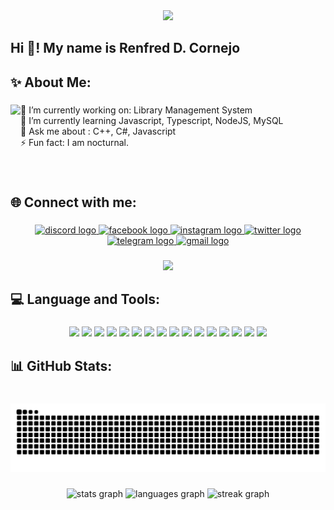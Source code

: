 <div align="center">
  <img height="" src="https://i.pinimg.com/originals/74/5c/c9/745cc90fcc688569610f84bc5d2b2fd6.gif"  />
</div>

###

<h2 align="left">Hi 👋! My name is Renfred D. Cornejo</h2>

###

<h2 align="left">✨ About Me:</h2>

###

<img align="left" height="100" src="https://media4.giphy.com/media/v1.Y2lkPTc5MGI3NjExMjFldjJna25lZWx3aHdkYXZlaW5wcXI2a3JhOWJkMHZsZGJwenR3NyZlcD12MV9pbnRlcm5hbF9naWZfYnlfaWQmY3Q9Zw/nqTPvz4t4SKD2NfYnI/giphy.gif"  />

###

<p align="left">🔭 I’m currently working on: Library Management System<br>🌱 I’m currently learning Javascript, Typescript, NodeJS, MySQL<br>💬 Ask me about : C++, C#, Javascript<br>⚡ Fun fact: I am nocturnal.</p>

###

<br clear="both">

<h2 align="left">🌐 Connect with me:</h2>

###

<div align="center">
  <a href="https://discordapp.com/users/583235502157725706" target="_blank">
    <img src="https://img.shields.io/static/v1?message=Discord&logo=discord&label=&color=7289DA&logoColor=white&labelColor=&style=for-the-badge" height="35" alt="discord logo"  />
  </a>
  <a href="https://www.facebook.com/ren.freddy" target="_blank">
    <img src="https://img.shields.io/static/v1?message=Facebook&logo=facebook&label=&color=1877F2&logoColor=white&labelColor=&style=for-the-badge" height="35" alt="facebook logo"  />
  </a>
  <a href="https://www.instagram.com/ren_freddy/" target="_blank">
    <img src="https://img.shields.io/static/v1?message=Instagram&logo=instagram&label=&color=E4405F&logoColor=white&labelColor=&style=for-the-badge" height="35" alt="instagram logo"  />
  </a>
  <a href="https://x.com/pintsuwu" target="_blank">
    <img src="https://img.shields.io/static/v1?message=Twitter&logo=twitter&label=&color=1DA1F2&logoColor=white&labelColor=&style=for-the-badge" height="35" alt="twitter logo"  />
  </a>
  <a href="t.me/rainf123" target="_blank">
    <img src="https://img.shields.io/static/v1?message=Telegram&logo=telegram&label=&color=2CA5E0&logoColor=white&labelColor=&style=for-the-badge" height="35" alt="telegram logo"  />
  </a>
  <a href="mailto:cornejorenfred@gmail.com" target="_blank">
    <img src="https://img.shields.io/static/v1?message=Gmail&logo=gmail&label=&color=D14836&logoColor=white&labelColor=&style=for-the-badge" height="35" alt="gmail logo"  />
  </a>
</div>

###

<div align="center">
  <img height="" src="https://steamuserimages-a.akamaihd.net/ugc/826818638582871330/0D7428A63D93AD69129192586FC06DC57D17D8B3/?imw=5000&imh=5000&ima=fit&impolicy=Letterbox&imcolor=%23000000&letterbox=false"  />
</div>

###

<h2 align="left">💻 Language and Tools:</h2>

###

<div align="center"> 
<img src="https://img.shields.io/badge/C++-%2300599C.svg?style=for-the-badge&logo=c%2B%2B&logoColor=white"> 
<img src="https://img.shields.io/badge/C%23-%23239120.svg?style=for-the-badge&logo=csharp&logoColor=white"> 
<img src="https://img.shields.io/badge/HTML5-%23E34F26.svg?style=for-the-badge&logo=html5&logoColor=white"> 
<img src="https://img.shields.io/badge/CSS3-%231572B6.svg?style=for-the-badge&logo=css3&logoColor=white"> 
<img src="https://img.shields.io/badge/JavaScript-%23323330.svg?style=for-the-badge&logo=javascript&logoColor=%23F7DF1E"> 
<img src="https://img.shields.io/badge/PHP-%23777BB4.svg?style=for-the-badge&logo=php&logoColor=white"> 
<img src="https://img.shields.io/badge/TypeScript-%23007ACC.svg?style=for-the-badge&logo=typescript&logoColor=white">  
<img src="https://img.shields.io/badge/GithubPages-121013?style=for-the-badge&logo=github&logoColor=white"> 
<img src="https://img.shields.io/badge/.NET-5C2D91?style=for-the-badge&logo=.net&logoColor=white"> 
<img src="https://img.shields.io/badge/Angular-%23DD0031.svg?style=for-the-badge&logo=angular&logoColor=white">  
<img src="https://img.shields.io/badge/Bootstrap-%238511FA.svg?style=for-the-badge&logo=bootstrap&logoColor=white"> 
<img src="https://img.shields.io/badge/NPM-%23CB3837.svg?style=for-the-badge&logo=npm&logoColor=white"> 
<img src="https://img.shields.io/badge/Node.js-6DA55F?style=for-the-badge&logo=node.js&logoColor=white">  
<img src="https://img.shields.io/badge/Apache-%23D42029.svg?style=for-the-badge&logo=apache&logoColor=white"> 
<img src="https://img.shields.io/badge/MySQL-4479A1.svg?style=for-the-badge&logo=mysql&logoColor=white"> 
<img src="https://img.shields.io/badge/Canva-%2300C4CC.svg?style=for-the-badge&logo=Canva&logoColor=white"> 
</div>

###

<h2 align="left">📊 GitHub Stats:</h2>

###

<br clear="both">

<img src="https://raw.githubusercontent.com/Pintsuwu/Pintsuwu/output/snake.svg" alt="Snake animation" />

###

<div align="center">
  <img src="https://github-readme-stats.vercel.app/api?username=Pintsuwu&hide_title=false&hide_rank=false&show_icons=true&include_all_commits=true&count_private=true&disable_animations=false&theme=dracula&locale=en&hide_border=false&order=1" height="150" alt="stats graph"  />
  <img src="https://github-readme-stats.vercel.app/api/top-langs?username=Pintsuwu&locale=en&hide_title=false&layout=compact&card_width=320&langs_count=5&theme=dracula&hide_border=false&order=2" height="150" alt="languages graph"  />
  <img src="https://streak-stats.demolab.com?user=Pintsuwu&locale=en&mode=daily&theme=dracula&hide_border=false&border_radius=5&order=3" height="150" alt="streak graph"  />
</div>

###
